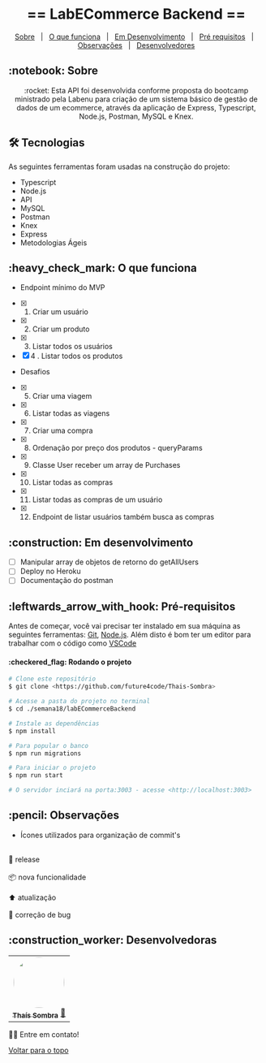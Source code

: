 <h1 align="center" id="top">== LabECommerce Backend ==</h1>

<p align="center">
  <a href="#sobre">Sobre</a> &#xa0; | &#xa0; 
  <a href="#funciona">O que funciona</a> &#xa0; | &#xa0;
  <!--<a href="#nao-funciona">O que não funciona</a> &#xa0; | &#xa0;-->
  <a href="#pendente">Em Desenvolvimento</a> &#xa0; | &#xa0;
  <a href="#requisitos">Pré requisitos</a> &#xa0; | &#xa0;
  <a href="#observacoes">Observações</a> &#xa0; | &#xa0;
  <a href="#desenvolvedores">Desenvolvedores</a>
</p>

<h2 id="sobre">:notebook: Sobre </h2>

<p align="center">:rocket: Esta API foi desenvolvida conforme proposta do bootcamp ministrado pela Labenu para criação de um sistema básico de gestão de dados de um ecommerce, através da aplicação de Express, Typescript, Node.js, Postman, MySQL e Knex. </p>

<h2 id="tecnologias"> 🛠 Tecnologias </h2>

As seguintes ferramentas foram usadas na construção do projeto:

* Typescript
* Node.js
* API
* MySQL
* Postman
* Knex
* Express
* Metodologias Ágeis 

<h2 id="funciona">:heavy_check_mark: O que funciona</h2>

* Endpoint mínimo do MVP
- [x] 1. Criar um usuário
- [x] 2. Criar um produto
- [x] 3. Listar todos os usuários
- [x] 4 . Listar todos os produtos

* Desafios

- [x] 5. Criar uma viagem
- [x] 6. Listar todas as viagens
- [x] 7. Criar uma compra
- [x] 8. Ordenação por preço dos produtos - queryParams
- [x] 9. Classe User receber um array de Purchases
- [x] 10. Listar todas as compras
- [x] 11. Listar todas as compras de um usuário
- [x] 12. Endpoint de listar usuários também busca as compras
<!--
<h2 id="nao-funciona">:x: O que não funciona</h2>

* N/A -->
 
<h2 id="pendente">:construction: Em desenvolvimento</h2>

- [ ] Manipular array de objetos de retorno do getAllUsers  
- [ ] Deploy no Heroku
- [ ] Documentação do postman

<h2 id="requisitos">:leftwards_arrow_with_hook: Pré-requisitos</h2>

Antes de começar, você vai precisar ter instalado em sua máquina as seguintes ferramentas:
[Git](https://git-scm.com), [Node.js](https://nodejs.org/en/). 
Além disto é bom ter um editor para trabalhar com o código como [VSCode](https://code.visualstudio.com/)

<h4>:checkered_flag: Rodando o projeto </h4>

```bash
# Clone este repositório
$ git clone <https://github.com/future4code/Thais-Sombra>

# Acesse a pasta do projeto no terminal
$ cd ./semana18/labECommerceBackend

# Instale as dependências
$ npm install

# Para popular o banco
$ npm run migrations

# Para iniciar o projeto
$ npm run start

# O servidor inciará na porta:3003 - acesse <http://localhost:3003>
```

<h2 id="observacoes">:pencil: Observações</h2>

- Ícones utilizados para organização de commit's

<br/>:checkered_flag: release</br>
<br/>:package: nova funcionalidade</br> 
<br/>:arrow_up: atualização</br> 
<br/>:bug: correção de bug</br>

<h2 id="desenvolvedores">:construction_worker: Desenvolvedoras</h2>

<table> 
<tr>
     
 <td align="center"><a href="https://github.com/tshadz"><img style="border-radius: 50%" src="https://avatars.githubusercontent.com/u/80704054?v=4" width="100px" alt=""/>
 <br />
 <sub><b>Thaís Sombra</b></sub></a> <a href="https://github.com/tshadz">🚀</a></td>
  
</tr>
  
</table>

👋🏽 Entre em contato!

<a href="#top">Voltar para o topo</a>